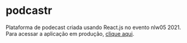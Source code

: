 # podcastr
 Plataforma de podecast criada usando React.js no evento nlw05 2021.  
 Para acessar a aplicação em produção, [clique aqui](podcastr-lyart-gamma.vercel.app/ "Podcastr by Helton").
